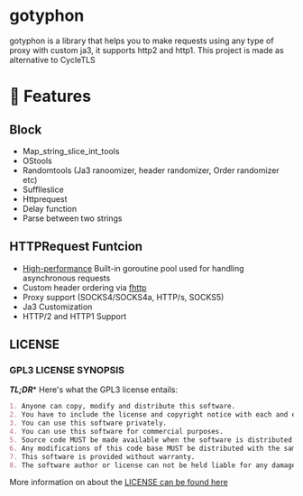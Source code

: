 # gotyphon
gotyphon is a library that helps you to make requests using any type of proxy with custom ja3, it supports http2 and http1. This project is made as alternative to CycleTLS

# 🚀 Features

## Block
- Map_string_slice_int_tools
- OStools
- Randomtools (Ja3 ranoomizer, header randomizer, Order randomizer etc)
- Sufflleslice
- Httprequest
- Delay function
- Parse between two strings

## HTTPRequest Funtcion
- [High-performance](#-performance) Built-in goroutine pool used for handling asynchronous requests
- Custom header ordering via [fhttp](https://github.com/useflyent/fhttp)
- Proxy support (SOCKS4/SOCKS4a, HTTP/s, SOCKS5)
- Ja3 Customization
- HTTP/2 and HTTP1 Support

## LICENSE
### GPL3 LICENSE SYNOPSIS

**_TL;DR_*** Here's what the GPL3 license entails:

```markdown
1. Anyone can copy, modify and distribute this software.
2. You have to include the license and copyright notice with each and every distribution.
3. You can use this software privately.
4. You can use this software for commercial purposes.
5. Source code MUST be made available when the software is distributed.
6. Any modifications of this code base MUST be distributed with the same license, GPLv3.
7. This software is provided without warranty.
8. The software author or license can not be held liable for any damages inflicted by the software.
```

More information on about the [LICENSE can be found here](http://choosealicense.com/licenses/gpl-3.0/)
